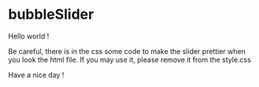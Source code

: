 # bubbleSlider

Hello world ! 

Be careful, there is in the css some code to make the slider prettier when you look the html file. If you may use it, please remove it from the style.css

Have a nice day !